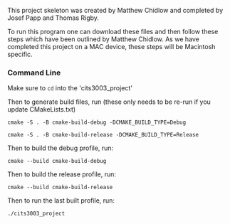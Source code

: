 This project skeleton was created by Matthew Chidlow and completed by Josef Papp and Thomas Rigby. 

To run this program one can download these files and then follow these steps which have been outlined by Matthew Chidlow. As we have completed this project on a MAC device, these steps will be Macintosh specific. 

### Command Line

Make sure to `cd` into the 'cits3003_project'

Then to generate build files, run (these only needs to be re-run if you update CMakeLists.txt)

`cmake -S . -B cmake-build-debug -DCMAKE_BUILD_TYPE=Debug`

`cmake -S . -B cmake-build-release -DCMAKE_BUILD_TYPE=Release`

Then to build the debug profile, run:

`cmake --build cmake-build-debug`

Then to build the release profile, run:

`cmake --build cmake-build-release`

Then to run the last built profile, run:

`./cits3003_project`